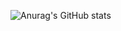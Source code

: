 ![Anurag's GitHub stats](https://github-readme-stats.vercel.app/api?username=git-tree&count_private=true&show_icons=true)

